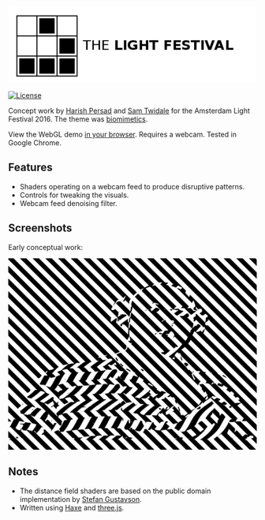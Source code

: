[![Amsterdam Light Festival Biomimetics](screenshots/amsterdam_light_festival_logo.png?raw=true "Concept Work Logo")](https://tw1ddle.github.io/Amsterdam-Light-Festival-2016/)

[![License](http://img.shields.io/:license-mit-blue.svg?style=flat-square)](https://github.com/Tw1ddle/Amsterdam-Light-Festival-2016/blob/master/LICENSE)

Concept work by [Harish Persad](http://harishpersad.tumblr.com/) and [Sam Twidale](http://samcodes.co.uk/code/) for the Amsterdam Light Festival 2016. The theme was [biomimetics](https://en.wikipedia.org/wiki/Biomimetics).

View the WebGL demo [in your browser](https://tw1ddle.github.io/Amsterdam-Light-Festival-2016/). Requires a webcam. Tested in Google Chrome.

## Features ##
* Shaders operating on a webcam feed to produce disruptive patterns.
* Controls for tweaking the visuals.
* Webcam feed denoising filter.

## Screenshots ##

Early conceptual work:

![Screenshot](screenshots/dazzle_patterns_screenshot_0.gif?raw=true "Dazzle patterns - Amsterdam Light Festival Concept Screenshot 1")

## Notes ##
* The distance field shaders are based on the public domain implementation by [Stefan Gustavson](http://openglinsights.com/).
* Written using [Haxe](http://haxe.org/) and [three.js](http://threejs.org/).